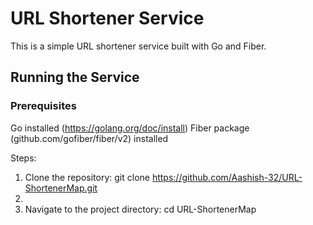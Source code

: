 # URL Shortener Service
This is a simple URL shortener service built with Go and Fiber.
## Running the Service
### Prerequisites
Go installed (https://golang.org/doc/install)
Fiber package (github.com/gofiber/fiber/v2) installed

Steps:
1. Clone the repository:
 git clone https://github.com/Aashish-32/URL-ShortenerMap.git
2.
3. Navigate to the project directory:
cd URL-ShortenerMap

